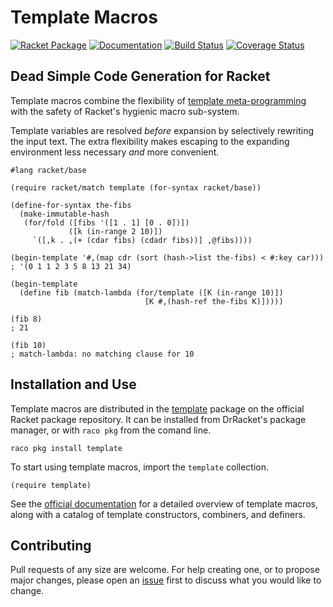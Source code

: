 # Template Macros

[![Racket Package](https://img.shields.io/badge/raco%20pkg-template-red.svg)](https://pkgd.racket-lang.org/pkgn/package/template)
[![Documentation](https://img.shields.io/badge/read-docs-blue.svg)](http://docs.racket-lang.org/template/)
[![Build Status](https://travis-ci.org/dedbox/racket-template.svg?branch=master)](https://travis-ci.org/dedbox/racket-template)
[![Coverage Status](https://coveralls.io/repos/github/dedbox/racket-template/badge.svg?branch=master)](https://coveralls.io/github/dedbox/racket-template?branch=master)

## Dead Simple Code Generation for Racket

Template macros combine the flexibility of [template
meta-programming](https://en.wikipedia.org/wiki/Template_metaprogramming) with
the safety of Racket's hygienic macro sub-system.

Template variables are resolved *before* expansion by selectively rewriting
the input text. The extra flexibility makes escaping to the expanding
environment less necessary *and* more convenient.

``` racket
#lang racket/base

(require racket/match template (for-syntax racket/base))

(define-for-syntax the-fibs
  (make-immutable-hash
   (for/fold ([fibs '([1 . 1] [0 . 0])])
             ([k (in-range 2 10)])
     `([,k . ,(+ (cdar fibs) (cdadr fibs))] ,@fibs))))

(begin-template '#,(map cdr (sort (hash->list the-fibs) < #:key car)))
; '(0 1 1 2 3 5 8 13 21 34)

(begin-template
  (define fib (match-lambda (for/template ([K (in-range 10)])
                              [K #,(hash-ref the-fibs K)]))))

(fib 8)
; 21

(fib 10)
; match-lambda: no matching clause for 10
```

## Installation and Use

Template macros are distributed in the
[template](https://pkgs.racket-lang.org/package/template) package on the
official Racket package repository. It can be installed from DrRacket's
package manager, or with `raco pkg` from the comand line.

``` shell
raco pkg install template
```

To start using template macros, import the `template` collection.

``` racket
(require template)
```

See the [official documentation](https://docs.racket-lang.org/template/) for a
detailed overview of template macros, along with a catalog of template
constructors, combiners, and definers.

## Contributing

Pull requests of any size are welcome. For help creating one, or to propose
major changes, please open an
[issue](https://github.com/dedbox/racket-template/issues/new) first to discuss
what you would like to change.
